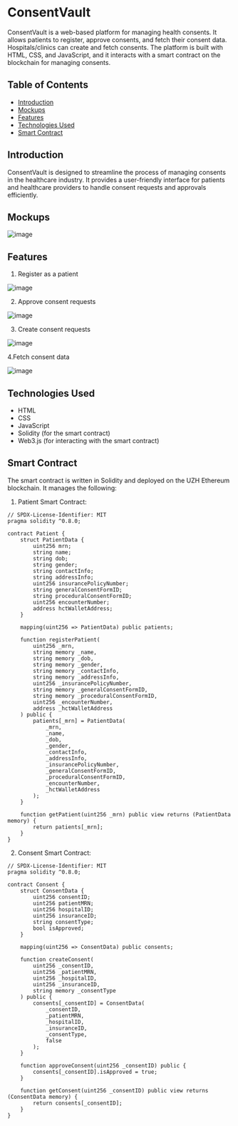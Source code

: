 # ConsentVault

ConsentVault is a web-based platform for managing health consents. It allows patients to register, approve consents, and fetch their consent data. Hospitals/clinics can create and fetch consents. The platform is built with HTML, CSS, and JavaScript, and it interacts with a smart contract on the blockchain for managing consents.

## Table of Contents
- [Introduction](#introduction)
- [Mockups](#mockups)
- [Features](#features)
- [Technologies Used](#technologies-used)
- [Smart Contract](#smart-contract)

## Introduction

ConsentVault is designed to streamline the process of managing consents in the healthcare industry. It provides a user-friendly interface for patients and healthcare providers to handle consent requests and approvals efficiently.

## Mockups

![image](https://github.com/user-attachments/assets/53d16687-ffd4-4541-b275-0ec185e89ba5)

## Features

1. Register as a patient
   
![image](https://github.com/user-attachments/assets/7d8d965d-71bd-4d2e-818e-71b4f24f1a19)
    

2. Approve consent requests

![image](https://github.com/user-attachments/assets/8c4f9110-7d13-481b-9713-b52377ce1cb8)
    

3. Create consent requests
   
![image](https://github.com/user-attachments/assets/db3d5bac-abd6-428a-ae68-8b16ba78aab4)
    

4.Fetch consent data

![image](https://github.com/user-attachments/assets/cb999ebb-f805-419e-b15c-f92a4d3f8c58)
    

## Technologies Used

- HTML
- CSS
- JavaScript
- Solidity (for the smart contract)
- Web3.js (for interacting with the smart contract)

## Smart Contract
The smart contract is written in Solidity and deployed on the UZH Ethereum blockchain. It manages the following:

1. Patient Smart Contract:
```
// SPDX-License-Identifier: MIT
pragma solidity ^0.8.0;

contract Patient {
    struct PatientData {
        uint256 mrn;
        string name;
        string dob;
        string gender;
        string contactInfo;
        string addressInfo;
        uint256 insurancePolicyNumber;
        string generalConsentFormID;
        string proceduralConsentFormID;
        uint256 encounterNumber;
        address hctWalletAddress;
    }

    mapping(uint256 => PatientData) public patients;

    function registerPatient(
        uint256 _mrn,
        string memory _name,
        string memory _dob,
        string memory _gender,
        string memory _contactInfo,
        string memory _addressInfo,
        uint256 _insurancePolicyNumber,
        string memory _generalConsentFormID,
        string memory _proceduralConsentFormID,
        uint256 _encounterNumber,
        address _hctWalletAddress
    ) public {
        patients[_mrn] = PatientData(
            _mrn,
            _name,
            _dob,
            _gender,
            _contactInfo,
            _addressInfo,
            _insurancePolicyNumber,
            _generalConsentFormID,
            _proceduralConsentFormID,
            _encounterNumber,
            _hctWalletAddress
        );
    }

    function getPatient(uint256 _mrn) public view returns (PatientData memory) {
        return patients[_mrn];
    }
}
```

2. Consent Smart Contract:
```
// SPDX-License-Identifier: MIT
pragma solidity ^0.8.0;

contract Consent {
    struct ConsentData {
        uint256 consentID;
        uint256 patientMRN;
        uint256 hospitalID;
        uint256 insuranceID;
        string consentType;
        bool isApproved;
    }

    mapping(uint256 => ConsentData) public consents;

    function createConsent(
        uint256 _consentID,
        uint256 _patientMRN,
        uint256 _hospitalID,
        uint256 _insuranceID,
        string memory _consentType
    ) public {
        consents[_consentID] = ConsentData(
            _consentID,
            _patientMRN,
            _hospitalID,
            _insuranceID,
            _consentType,
            false
        );
    }

    function approveConsent(uint256 _consentID) public {
        consents[_consentID].isApproved = true;
    }

    function getConsent(uint256 _consentID) public view returns (ConsentData memory) {
        return consents[_consentID];
    }
}
```
   
   



